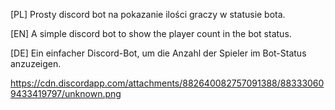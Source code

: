 [PL] Prosty discord bot na pokazanie ilości graczy w statusie bota.

[EN] A simple discord bot to show the player count in the bot status.

[DE] Ein einfacher Discord-Bot, um die Anzahl der Spieler im Bot-Status anzuzeigen.

https://cdn.discordapp.com/attachments/882640082757091388/883330609433419797/unknown.png
